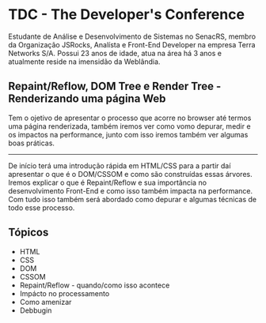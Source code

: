 # TDC - The Developer's Conference

Estudante de Análise e Desenvolvimento de Sistemas no SenacRS,
membro da Organização JSRocks, Analísta e Front-End Developer na empresa Terra Networks S/A. 
Possui 23 anos de idade, atua na área há 3 anos e atualmente reside na imensidão da Weblândia.

## Repaint/Reflow, DOM Tree e Render Tree - Renderizando uma página Web
Tem o ojetivo de apresentar o processo que acorre no browser até termos uma página renderizada,
também iremos ver como vomo depurar, medir e os impactos na performance, junto com isso iremos
também ver algumas boas práticas.

-----------------------------------------------

De início terá uma introdução rápida em HTML/CSS para a partir
daí apresentar o que é o DOM/CSSOM e como são construídas essas árvores.
Iremos explicar o que é Repaint/Reflow e sua importância no desenvolvimento
Front-End e como isso também impacta na performance. Com tudo isso também será
abordado como depurar e algumas técnicas de todo esse processo.

## Tópicos
* HTML
* CSS
* DOM
* CSSOM
* Repaint/Reflow - quando/como isso acontece
* Impácto no processamento
* Como amenizar
* Debbugin